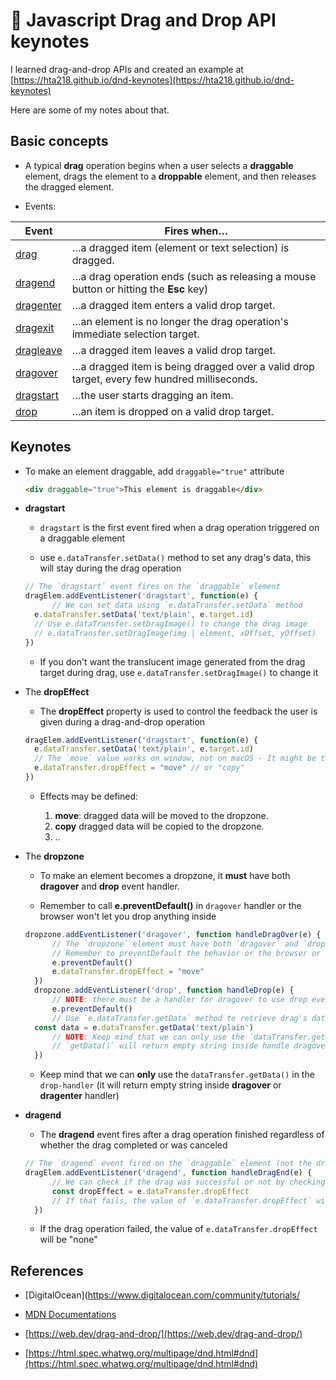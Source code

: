 # 💅 Javascript Drag and Drop API keynotes

I learned drag-and-drop APIs and created an example at [https://hta218.github.io/dnd-keynotes](https://hta218.github.io/dnd-keynotes)

Here are some of my notes about that.

## Basic concepts

- A typical **drag** operation begins when a user selects a **draggable** element, drags the element to a **droppable** element, and then releases the dragged element.

- Events:

Event | Fires when…
------------ | -------------
[drag](https://developer.mozilla.org/en-US/docs/Web/API/Document/drag_event) | …a dragged item (element or text selection) is dragged.
[dragend](https://developer.mozilla.org/en-US/docs/Web/API/Document/dragend_event) | …a drag operation ends (such as releasing a mouse button or hitting the **Esc** key)
[dragenter](https://developer.mozilla.org/en-US/docs/Web/API/Document/dragenter_event) | …a dragged item enters a valid drop target.
[dragexit](https://developer.mozilla.org/en-US/docs/Web/API/Document/dragexit_event) | …an element is no longer the drag operation's immediate selection target.
[dragleave](https://developer.mozilla.org/en-US/docs/Web/API/Document/dragleave_event) | …a dragged item leaves a valid drop target.
[dragover](https://developer.mozilla.org/en-US/docs/Web/API/Document/dragover_event) | …a dragged item is being dragged over a valid drop target, every few hundred milliseconds.
[dragstart](https://developer.mozilla.org/en-US/docs/Web/API/Document/dragstart_event) | …the user starts dragging an item.
[drop](https://developer.mozilla.org/en-US/docs/Web/API/Document/drop_event) | …an item is dropped on a valid drop target.

## Keynotes

- To make an element draggable, add `draggable="true"` attribute
  ```html
  <div draggable="true">This element is draggable</div>
  ```

- **dragstart**
  - `dragstart` is the first event fired when a drag operation triggered on a draggable element

  - use `e.dataTransfer.setData()` method to set any drag's data, this will stay during the drag operation

  ```js
  // The `dragstart` event fires on the `draggable` element
  dragElem.addEventListener('dragstart', function(e) {
		// We can set data using `e.dataTransfer.setData` method
    e.dataTransfer.setData('text/plain', e.target.id)
    // Use e.dataTransfer.setDragImage() to change the drag image
    // e.dataTransfer.setDragImage(img | element, xOffset, yOffset)
  })
  ```
  
  - If you don't want the translucent image generated from the drag target during drag, use `e.dataTransfer.setDragImage()` to change it

- The **dropEffect**

  - The **dropEffect** property is used to control the feedback the user is given during a drag-and-drop operation

  ```js
  dragElem.addEventListener('dragstart', function(e) {
    e.dataTransfer.setData('text/plain', e.target.id)
    // The `move` value works on window, not on macOS - It might be the problem of browser along with OS
    e.dataTransfer.dropEffect = "move" // or "copy"
  })
  ```

  - Effects may be defined:

    1. **move**: dragged data will be moved to the dropzone.
    2. **copy** dragged data will be copied to the dropzone.
    3. ..

- The **dropzone**

  - To make an element becomes a dropzone, it **must** have both **dragover** and **drop** event handler.

  - Remember to call **e.preventDefault()** in `dragover` handler or the browser won't let you drop anything inside

  ```js
  dropzone.addEventListener('dragover', function handleDragOver(e) {
		// The `dropzone` element must have both `dragover` and `drop` event
		// Remember to preventDefault the behavior or the browser or it will not let you drop anything inside
		e.preventDefault()
		e.dataTransfer.dropEffect = "move"
	})
	dropzone.addEventListener('drop', function handleDrop(e) {
		// NOTE: there must be a handler for dragover to use drop event
		e.preventDefault()
		// Use `e.dataTransfer.getData` method to retrieve drag's data and process them
    const data = e.dataTransfer.getData('text/plain')
		// NOTE: Keep mind that we can only use the `dataTransfer.getData()` in the `drop-handler`
		// `getData()` will return empty string inside handle dragover or dragenter
	})
  ```

  - Keep mind that we can **only** use the `dataTransfer.getData()` in the `drop-handler` (it will return empty string inside **dragover** or **dragenter** handler)

- **dragend**

  - The **dragend** event fires after a drag operation finished regardless of whether the drag completed or was canceled

  ```js
  // The `dragend` event fired on the `draggable` element (not the dropzone element)
  dragElem.addEventListener('dragend', function handleDragEnd(e) {
		// We can check if the drag was successful or not by checking the ʻe.dataTransfer.dropEffect` value
		const dropEffect = e.dataTransfer.dropEffect
		// If that fails, the value of `e.dataTransfer.dropEffect` will be "none"
	})
  ```

  - If the drag operation failed, the value of `e.dataTransfer.dropEffect` will be "none"

## References

- [DigitalOcean](https://www.digitalocean.com/community/tutorials/

- [MDN Documentations](https://developer.mozilla.org/en-US/docs/Web/API/HTML_Drag_and_Drop_API)

- [https://web.dev/drag-and-drop/](https://web.dev/drag-and-drop/)

- [https://html.spec.whatwg.org/multipage/dnd.html#dnd](https://html.spec.whatwg.org/multipage/dnd.html#dnd)
